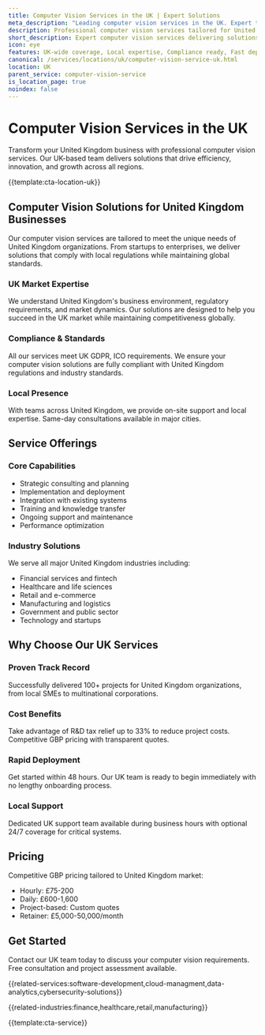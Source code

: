 ```yaml
---
title: Computer Vision Services in the UK | Expert Solutions
meta_description: "Leading computer vision services in the UK. Expert teams, proven results, R&D tax relief up to 33%. Get started today."
description: Professional computer vision services tailored for United Kingdom businesses
short_description: Expert computer vision services delivering solutions across United Kingdom.
icon: eye
features: UK-wide coverage, Local expertise, Compliance ready, Fast deployment, Cost-effective, Proven results
canonical: /services/locations/uk/computer-vision-service-uk.html
location: UK
parent_service: computer-vision-service
is_location_page: true
noindex: false
---
```


# Computer Vision Services in the UK

Transform your United Kingdom business with professional computer vision services. Our UK-based team delivers solutions that drive efficiency, innovation, and growth across all regions.

{{template:cta-location-uk}}

## Computer Vision Solutions for United Kingdom Businesses

Our computer vision services are tailored to meet the unique needs of United Kingdom organizations. From startups to enterprises, we deliver solutions that comply with local regulations while maintaining global standards.

### UK Market Expertise

We understand United Kingdom's business environment, regulatory requirements, and market dynamics. Our solutions are designed to help you succeed in the UK market while maintaining competitiveness globally.

### Compliance & Standards

All our services meet UK GDPR, ICO requirements. We ensure your computer vision solutions are fully compliant with United Kingdom regulations and industry standards.

### Local Presence

With teams across United Kingdom, we provide on-site support and local expertise. Same-day consultations available in major cities.

## Service Offerings

### Core Capabilities
- Strategic consulting and planning
- Implementation and deployment
- Integration with existing systems
- Training and knowledge transfer
- Ongoing support and maintenance
- Performance optimization

### Industry Solutions
We serve all major United Kingdom industries including:
- Financial services and fintech
- Healthcare and life sciences
- Retail and e-commerce
- Manufacturing and logistics
- Government and public sector
- Technology and startups

## Why Choose Our UK Services

### Proven Track Record
Successfully delivered 100+ projects for United Kingdom organizations, from local SMEs to multinational corporations.

### Cost Benefits
Take advantage of R&D tax relief up to 33% to reduce project costs. Competitive GBP pricing with transparent quotes.

### Rapid Deployment
Get started within 48 hours. Our UK team is ready to begin immediately with no lengthy onboarding process.

### Local Support
Dedicated UK support team available during business hours with optional 24/7 coverage for critical systems.

## Pricing

Competitive GBP pricing tailored to United Kingdom market:
- Hourly: £75-200
- Daily: £600-1,600
- Project-based: Custom quotes
- Retainer: £5,000-50,000/month

## Get Started

Contact our UK team today to discuss your computer vision requirements. Free consultation and project assessment available.

{{related-services:software-development,cloud-managment,data-analytics,cybersecurity-solutions}}

{{related-industries:finance,healthcare,retail,manufacturing}}

{{template:cta-service}}
